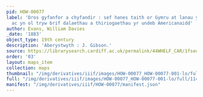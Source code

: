 ```yaml
---
pid: HOW-00077
label: 'Dros gyfanfor a chyfandir : sef hanes taith or Gymru at lanau y Mor Tawelog
  ac yn ol tryw brif dalaethau a thiriogaethau yr undeb Americanaidd'
author: Evans, William Davies
_date: '1883'
object_type: 19th century
description: 'Aberystwyth : J. Gibson.'
source: https://librarysearch.cardiff.ac.uk/permalink/44WHELF_CAR/1fseqj3/alma993734713402420
order: '03'
layout: maps_item
collection: maps
thumbnail: "/img/derivatives/iiif/images/HOW-00077_HOW-00077-001-lo/full/250,/0/default.jpg"
full: "/img/derivatives/iiif/images/HOW-00077_HOW-00077-001-lo/full/1140,/0/default.jpg"
manifest: "/img/derivatives/iiif/HOW-00077/manifest.json"
---
```

